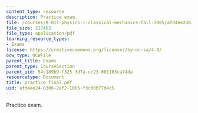 ```yaml
---
content_type: resource
description: Practice exam.
file: /courses/8-01l-physics-i-classical-mechanics-fall-2005/afd4ee2483062af21065f3cd0b77d4c5_practice_final.pdf
file_size: 227463
file_type: application/pdf
learning_resource_types:
- Exams
license: https://creativecommons.org/licenses/by-nc-sa/4.0/
ocw_type: OCWFile
parent_title: Exams
parent_type: CourseSection
parent_uid: 54c189b9-f325-3d7a-cc23-001163ca74da
resourcetype: Document
title: practice_final.pdf
uid: afd4ee24-8306-2af2-1065-f3cd0b77d4c5
---
```

Practice exam.